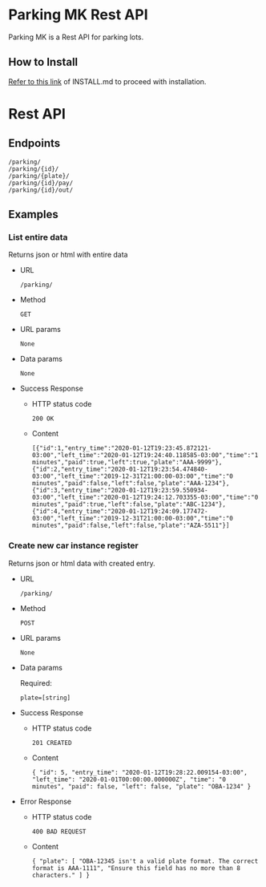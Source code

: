 # Parking MK Rest API

Parking MK is a Rest API for parking lots.

## How to Install

[Refer to this link](https://github.com/ThiagoDiasV/parking-mk-challenge/blob/master/INSTALL.md) of INSTALL.md to proceed with installation.

# Rest API

## Endpoints

    /parking/
    /parking/{id}/
    /parking/{plate}/
    /parking/{id}/pay/
    /parking/{id}/out/

## Examples

### List entire data

Returns json or html with entire data

- URL

  `/parking/`

- Method

  `GET`

- URL params

  `None`

- Data params

  `None`

- Success Response

  - HTTP status code

    `200 OK`

  - Content

    `[{"id":1,"entry_time":"2020-01-12T19:23:45.872121-03:00","left_time":"2020-01-12T19:24:40.118585-03:00","time":"1 minutes","paid":true,"left":true,"plate":"AAA-9999"},{"id":2,"entry_time":"2020-01-12T19:23:54.474840-03:00","left_time":"2019-12-31T21:00:00-03:00","time":"0 minutes","paid":false,"left":false,"plate":"AAA-1234"},{"id":3,"entry_time":"2020-01-12T19:23:59.550934-03:00","left_time":"2020-01-12T19:24:12.703355-03:00","time":"0 minutes","paid":true,"left":false,"plate":"ABC-1234"},{"id":4,"entry_time":"2020-01-12T19:24:09.177472-03:00","left_time":"2019-12-31T21:00:00-03:00","time":"0 minutes","paid":false,"left":false,"plate":"AZA-5511"}]`

### Create new car instance register

Returns json or html data with created entry.

- URL

  `/parking/`

- Method

  `POST`

- URL params

  `None`

- Data params

  Required:

  `plate=[string]`

- Success Response

  - HTTP status code

    `201 CREATED`

  - Content

    `{ "id": 5, "entry_time": "2020-01-12T19:28:22.009154-03:00", "left_time": "2020-01-01T00:00:00.000000Z", "time": "0 minutes", "paid": false, "left": false, "plate": "OBA-1234" }`

- Error Response

  - HTTP status code

    `400 BAD REQUEST`

  - Content

    `{ "plate": [ "OBA-12345 isn't a valid plate format. The correct format is AAA-1111", "Ensure this field has no more than 8 characters." ] }`
